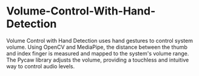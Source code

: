 # Volume-Control-With-Hand-Detection
Volume Control with Hand Detection uses hand gestures to control system volume. Using OpenCV and MediaPipe, the distance between the thumb and index finger is measured and mapped to the system's volume range. The Pycaw library adjusts the volume, providing a touchless and intuitive way to control audio levels.
